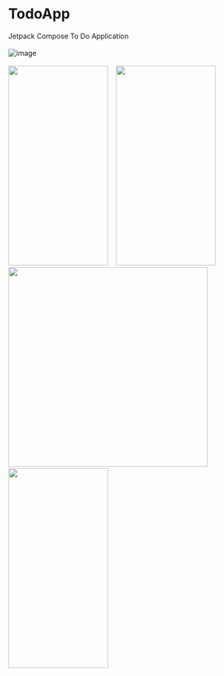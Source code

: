 # TodoApp
Jetpack Compose To Do Application <br><br>
![image](https://user-images.githubusercontent.com/70949133/167070005-8c21289e-9af5-4039-ac34-3e1765abda2c.png) <br><br>
<img src="https://play-lh.googleusercontent.com/Jf88ikn68CilBUJHwhRcRY1olbH2ps-5IP9tftAxEaZZIhLmACekSQDmXYF0R2B9Fw=w2560-h1440-rw" width="200" height="400"/> &nbsp;&nbsp;
<img src="https://github.com/pushpak-gosavi/TodoApp/assets/70949133/820e2920-0bb8-437d-86ad-3763abdd7d1a" width="200" height="400"/>&nbsp;&nbsp;
<img src="https://github.com/pushpak-gosavi/TodoApp/assets/70949133/d602229e-6f8d-47bf-8d1d-3e2ecef6e6c7" widh="200" height="400"/>&nbsp;&nbsp;
<img src="https://github.com/pushpak-gosavi/TodoApp/assets/70949133/d0151540-7227-476c-b19f-de1b2db7e43f" width="200" height="400"/>


